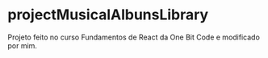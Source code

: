 # projectMusicalAlbunsLibrary
 Projeto feito no curso Fundamentos de React da One Bit Code e modificado por mim.

